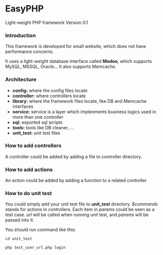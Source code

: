 # EasyPHP
Light-weight PHP framework Version 0.1

### Introduction
This framework is developed for small website, which does not have performance concerns.

It uses a light-weight database interface called **Medoo**, which supports MySQL, MSSQL, Oracle... It also supports Memcache.

### Architecture
* **config:** where the config files locate
* **controller:** where controllers locate
* **library:** where the framework files locate, like DB and Memcache interfaces
* **service:** service is a layer which implenments business logics used in more than one controller
* **sql:** exported sql scripts
* **tools:** tools like DB cleaner, ...
* **unit_test:** unit test files

### How to add controllers
A controller could be added by adding a file to controller directory.

### How to add actions
An action could be added by adding a function to a related controller

### How to do unit test
You could simply add your unit test file to **unit_test** directory. *$commands* stands for actions in controllers. Each item in *params* could be seen as a test case. *url* will be called when running unit test, and *params* will be passed into it.

You should run command like this:

`cd unit_test`

`php test_user_url.php login`